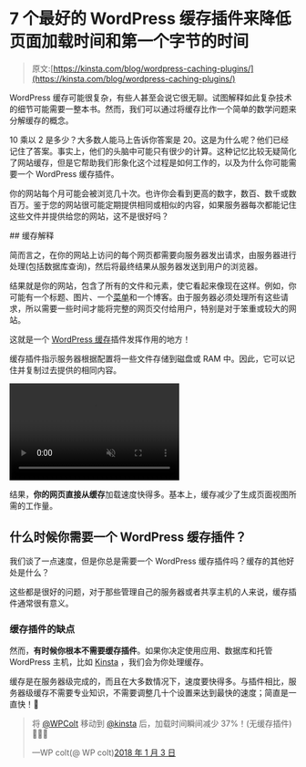 # 7 个最好的 WordPress 缓存插件来降低页面加载时间和第一个字节的时间

> 原文:[https://kinsta.com/blog/wordpress-caching-plugins/](https://kinsta.com/blog/wordpress-caching-plugins/)

WordPress 缓存可能很复杂，有些人甚至会说它很无聊。试图解释如此复杂技术的细节可能需要一整本书。然而，我们可以通过将缓存比作一个简单的数学问题来分解缓存的概念。

10 乘以 2 是多少？大多数人能马上告诉你答案是 20。这是为什么呢？他们已经记住了答案。事实上，他们的头脑中可能只有很少的计算。这种记忆比较无疑简化了网站缓存，但是它帮助我们形象化这个过程是如何工作的，以及为什么你可能需要一个 WordPress 缓存插件。

你的网站每个月可能会被浏览几十次。也许你会看到更高的数字，数百、数千或数百万。鉴于您的网站很可能定期提供相同或相似的内容，如果服务器每次都能记住这些文件并提供给您的网站，这不是很好吗？

 <kinsta-auto-toc heading="Table of Contents" exclude="last" list-style="arrow" selector="h2" count-number="-1">## 缓存解释

简而言之，在你的网站上访问的每个网页都需要向服务器发出请求，由服务器进行处理(包括数据库查询)，然后将最终结果从服务器发送到用户的浏览器。

结果就是你的网站，包含了所有的文件和元素，使它看起来像现在这样。例如，你可能有一个标题、图片、一个[菜单](https://kinsta.com/blog/wordpress-menu-plugins/)和一个博客。由于服务器必须处理所有这些请求，所以需要一些时间才能将完整的网页交付给用户，特别是对于笨重或较大的网站。

这就是一个 [WordPress 缓存](https://kinsta.com/blog/wordpress-cache/)插件发挥作用的地方！

缓存插件指示服务器根据配置将一些文件存储到磁盘或 RAM 中。因此，它可以记住并复制过去提供的相同内容。

<link rel="stylesheet" href="https://kinsta.com/wp-content/themes/kinsta/dist/components/ctas/cta-mini.css?ver=2e932b8aba3918bfb818">

<aside class="sidebar-cta">

<form id="cta-mini-competition-form" class="cta-mini__content cta-mini__content--comparison" action="https://kinsta.com/kinsta-alternatives/" method="post"><video src="https://kinsta.com/wp-content/themes/kinsta/images/components/sidebar-cta/podium.mp4" loading="lazy" width="298" height="170" aria-hidden="true" loop="true" autoplay="true" playsinline="true" muted="true" disablepictureinpicture="true"><label for="cta-mini-competitors">See how Kinsta stacks up against the competition.</label> <select name="cta-mini-competitors" id="cta-mini-competitors"><option value="">Select your provider</option> <option value="https://kinsta.com/wp-engine-alternative/">WP Engine</option> <option value="https://kinsta.com/siteground-alternative/">SiteGround</option> <option value="https://kinsta.com/godaddy-alternative/">GoDaddy</option> <option value="https://kinsta.com/bluehost-alternative/">Bluehost</option> <option value="https://kinsta.com/flywheel-hosting-alternative/">Flywheel</option> <option value="https://kinsta.com/hostgator-alternative/">HostGator</option> <option value="https://kinsta.com/cloudways-alternative/">Cloudways</option> <option value="https://kinsta.com/aws-alternative/">AWS</option> <option value="https://kinsta.com/digitalocean-alternative/">Digital Ocean</option> <option value="https://kinsta.com/dreamhost-alternative/">DreamHost</option> <option value="https://kinsta.com/kinsta-alternatives/">Other</option></select> <button class="button" type="submit" data-track-ga-category="sidebar-cta" data-track-ga-label="variation_comparison">Compare</button></video></form>

</aside>

结果，**你的网页直接从缓存**加载速度快得多。基本上，缓存减少了生成页面视图所需的工作量。

## 什么时候你需要一个 WordPress 缓存插件？

我们谈了一点速度，但是你总是需要一个 WordPress 缓存插件吗？缓存的其他好处是什么？

这些都是很好的问题，对于那些管理自己的服务器或者共享主机的人来说，缓存插件通常很有意义。

### 缓存插件的缺点

然而，**有时候你根本不需要缓存插件**。如果你决定使用应用、数据库和托管 WordPress 主机，比如 [Kinsta](https://kinsta.com/) ，我们会为你处理缓存。

缓存是在服务器级完成的，而且在大多数情况下，速度要快得多。与插件相比，服务器级缓存不需要专业知识，不需要调整几十个设置来达到最快的速度；简直是一直快！🚀

> 将 [@WPColt](https://twitter.com/WPColt?ref_src=twsrc%5Etfw) 移动到 [@kinsta](https://twitter.com/kinsta?ref_src=twsrc%5Etfw) 后，加载时间瞬间减少 37%！(无缓存插件)🚀🚀🚀
> 
> —WP colt(@ WP colt)[2018 年 1 月 3 日](https://twitter.com/WPColt/status/948585957757988865?ref_src=twsrc%5Etfw)</kinsta-auto-toc>